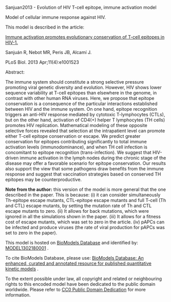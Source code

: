 

Sanjuan2013 - Evolution of HIV T-cell epitope, immune activation model

Model of cellular immune response against HIV.

This model is described in the article:

[Immune activation promotes evolutionary conservation of T-cell epitopes in
HIV-1.](http://identifiers.org/pubmed/23565057)

Sanjuán R, Nebot MR, Peris JB, Alcamí J.

PLoS Biol. 2013 Apr;11(4):e1001523

Abstract:

The immune system should constitute a strong selective pressure promoting
viral genetic diversity and evolution. However, HIV shows lower sequence
variability at T-cell epitopes than elsewhere in the genome, in contrast with
other human RNA viruses. Here, we propose that epitope conservation is a
consequence of the particular interactions established between HIV and the
immune system. On one hand, epitope recognition triggers an anti-HIV response
mediated by cytotoxic T-lymphocytes (CTLs), but on the other hand, activation
of CD4(+) helper T lymphocytes (TH cells) promotes HIV replication.
Mathematical modeling of these opposite selective forces revealed that
selection at the intrapatient level can promote either T-cell epitope
conservation or escape. We predict greater conservation for epitopes
contributing significantly to total immune activation levels
(immunodominance), and when TH cell infection is concomitant to epitope
recognition (trans-infection). We suggest that HIV-driven immune activation in
the lymph nodes during the chronic stage of the disease may offer a favorable
scenario for epitope conservation. Our results also support the view that some
pathogens draw benefits from the immune response and suggest that vaccination
strategies based on conserved TH epitopes may be counterproductive.

**Note from the author:** this version of the model is more general that the one described in the paper. This is because: (i) it can consider simultaneously Th-epitope escape mutants, CTL-epitope escape mutants and full T-cell (Th and CTL) escape mutants, by setting the mutation rate of Th and CTL escape mutants to zero. (ii) It allows for back mutations, which were ignored in all the simulations shown in the paper. (iii) It allows for a fitness cost of escape mutants, which was set to zero in the article. (iv) pAPCs can be infected and produce viruses (the rate of viral production for pAPCs was set to zero in the paper). 

This model is hosted on [BioModels Database](http://www.ebi.ac.uk/biomodels/)
and identified by:
[MODEL1302180001](http://identifiers.org/biomodels.db/MODEL1302180001) .

To cite BioModels Database, please use: [BioModels Database: An enhanced,
curated and annotated resource for published quantitative kinetic
models](http://identifiers.org/pubmed/20587024) .

To the extent possible under law, all copyright and related or neighbouring
rights to this encoded model have been dedicated to the public domain
worldwide. Please refer to [CC0 Public Domain
Dedication](http://creativecommons.org/publicdomain/zero/1.0/) for more
information.

